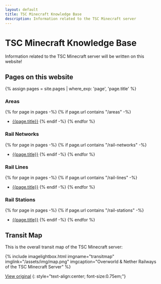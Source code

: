 ```yaml
---
layout: default
title: TSC Minecraft Knowledge Base
description: Information related to the TSC Minecraft server
---
```

# TSC Minecraft Knowledge Base

Information related to the TSC Minecraft server will be written on this website!

## Pages on this website

{% assign pages = site.pages | where_exp: 'page', 'page.title' %}

<!-- markdownlint-disable MD032 -->

### Areas

{% for page in pages -%}
{% if page.url contains "/areas" -%}
- [{{page.title}}]({{page.url}})
{% endif -%}
{% endfor %}

### Rail Networks

{% for page in pages -%}
{% if page.url contains "/rail-networks" -%}
- [{{page.title}}]({{page.url}})
{% endif -%}
{% endfor %}

### Rail Lines

{% for page in pages -%}
{% if page.url contains "/rail-lines" -%}
- [{{page.title}}]({{page.url}})
{% endif -%}
{% endfor %}

### Rail Stations

{% for page in pages -%}
{% if page.url contains "/rail-stations" -%}
- [{{page.title}}]({{page.url}})
{% endif -%}
{% endfor %}

## Transit Map

This is the overall transit map of the TSC Minecraft server:

{%
include imagelightbox.html
imgname="transitmap"
imglink="/assets/img/map.png"
imgcaption="Overworld & Nether Railways of the TSC Minecraft Server"
%}

[View original](/assets/img/map.png "Click to view in original size")
{: style="text-align:center; font-size:0.75em;"}
